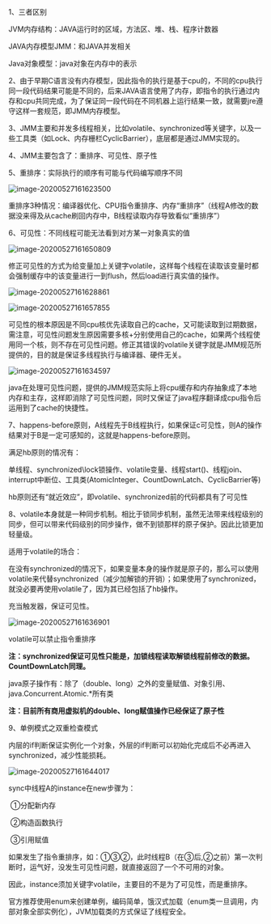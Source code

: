 1、三者区别

JVM内存结构：JAVA运行时的区域，方法区、堆、栈、程序计数器

  JAVA内存模型JMM：和JAVA并发相关

  Java对象模型：java对象在内存中的表示

2、由于早期C语言没有内存模型，因此指令的执行是基于cpu的，不同的cpu执行同一段代码结果可能是不同的，后来JAVA语言使用了内存，即指令的执行通过内存和cpu共同完成，为了保证同一段代码在不同机器上运行结果一致，就需要jre遵守这样一套规范，即JMM内存模型。

3、JMM主要和并发多线程相关，比如volatile、synchronized等关键字，以及一些工具类（如Lock、内存栅栏CyclicBarrier），底层都是通过JMM实现的。

4、JMM主要包含了：重排序、可见性、原子性

5、重排序：实际执行的顺序有可能与代码编写顺序不同

![image-20200527161623500](https://imagebag.oss-cn-chengdu.aliyuncs.com/img/image-20200527161623500.png)

重排序3种情况：编译器优化、CPU指令重排序、内存“重排序”（线程A修改的数据没来得及从cache刷回内存中，B线程读取内存导致看似“重排序”）

6、可见性：不同线程可能无法看到对方某一对象真实的值

![image-20200527161650809](https://imagebag.oss-cn-chengdu.aliyuncs.com/img/image-20200527161628861.png)

  修正可见性的方式为给变量加上关键字volatile，这样每个线程在读取该变量时都会强制缓存中的该变量进行一到flush，然后load进行真实值的操作。

![image-20200527161628861](https://imagebag.oss-cn-chengdu.aliyuncs.com/img/image-20200527161634597.png)

![image-20200527161657855](https://imagebag.oss-cn-chengdu.aliyuncs.com/img/image-20200527161636901.png)

  可见性的根本原因是不同cpu核优先读取自己的cache，又可能读取到过期数据，需注意，可见性问题发生原因需要多核+分别使用自己的cache，如果两个线程使用同一个核，则不存在可见性问题。修正其错误的volatile关键字就是JMM规范所提供的，目的就是保证多线程执行与编译器、硬件无关。

![image-20200527161634597](https://imagebag.oss-cn-chengdu.aliyuncs.com/img/image-20200527161644017.png)

  java在处理可见性问题，提供的JMM规范实际上将cpu缓存和内存抽象成了本地内存和主存，这样即消除了可见性问题，同时又保证了java程序翻译成cpu指令后运用到了cache的快捷性。

7、happens-before原则，A线程先于B线程执行，如果保证c可见性，则A的操作结果对于B是一定可感知的，这就是happens-before原则。

  满足hb原则的情况有：

  单线程、synchronized\lock锁操作、volatile变量、线程start()、线程join、interrupt中断位、工具类(AtomicInteger、CountDownLatch、CyclicBarrier等)

  hb原则还有“就近效应”，即volatile、synchronized前的代码都具有了可见性

8、volatile本身就是一种同步机制。相比于锁同步机制，虽然无法带来线程级别的同步，但可以带来代码级别的同步操作，做不到锁那样的原子保护。因此比锁更加轻量级。

适用于volatile的场合：

在没有synchronized的情况下，如果变量本身的操作就是原子的，那么可以使用volatile来代替synchronized（减少加解锁的开销）；如果使用了synchronized，就没必要再使用volatile了，因为其已经包括了hb操作。

充当触发器，保证可见性。

![image-20200527161636901](https://imagebag.oss-cn-chengdu.aliyuncs.com/img/image-20200527161650809.png)

  volatile可以禁止指令重排序

**注：synchronized保证可见性只能是，加锁线程读取解锁线程前修改的数据。CountDownLatch同理。**

  java原子操作有：除了（double、long）之外的变量赋值、对象引用、java.Concurrent.Atomic.*所有类

  **注：目前所有商用虚拟机的double、long赋值操作已经保证了原子性**

9、单例模式之双重检查模式

内层的if判断保证实例化一个对象，外层的if判断可以初始化完成后不必再进入synchronized，减少性能损耗。

![image-20200527161644017](https://imagebag.oss-cn-chengdu.aliyuncs.com/img/image-20200527161657855.png)

  sync中线程A的instance在new步骤为：

​    ①分配新内存

​    ②构造函数执行

​    ③引用赋值

  如果发生了指令重排序，如：①③②，此时线程B（在③后,②之前）第一次判断时，运气好，没发生可见性问题，就直接返回了一个不可用的对象。

  因此，instance须加关键字volatile，主要目的不是为了可见性，而是重排序。

官方推荐使用enum来创建单例，编码简单，饿汉式加载（enum类一旦调用，内部对象全部实例化），JVM加载类的方式保证了线程安全。